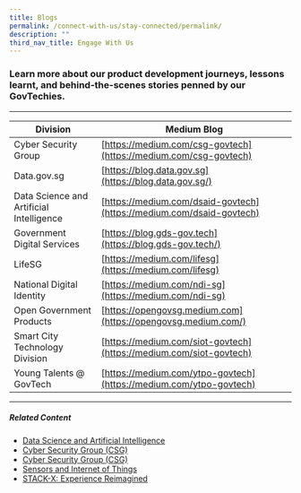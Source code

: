 ```yaml
---
title: Blogs
permalink: /connect-with-us/stay-connected/permalink/
description: ""
third_nav_title: Engage With Us
---
```

### Learn more about our product development journeys, lessons learnt, and behind-the-scenes stories penned by our GovTechies.

* * *

| Division | Medium Blog |
| --- | --- |
| Cyber Security Group | [https://medium.com/csg-govtech](https://medium.com/csg-govtech) |
| Data.gov.sg | [https://blog.data.gov.sg](https://blog.data.gov.sg/) |
| Data Science and Artificial Intelligence | [https://medium.com/dsaid-govtech](https://medium.com/dsaid-govtech) |
| Government Digital Services | [https://blog.gds-gov.tech](https://blog.gds-gov.tech/) |
| LifeSG | [https://medium.com/lifesg](https://medium.com/lifesg) |
| National Digital Identity | [https://medium.com/ndi-sg](https://medium.com/ndi-sg) |
| Open Government Products | [https://opengovsg.medium.com](https://opengovsg.medium.com/) |
| Smart City Technology Division | [https://medium.com/siot-govtech](https://medium.com/siot-govtech) |
| Young Talents @ GovTech | [https://medium.com/ytpo-govtech](https://medium.com/ytpo-govtech) |

* * *

##### **Related Content**

*   [Data Science and Artificial Intelligence](https://www.tech.gov.sg/capability-centre-dsaid?utm_medium=recommender_0&utm_source=aHR0cHM6Ly93d3cudGVjaC5nb3Yuc2cvbWVkaWEvYmxvZ3MvbGlzdGluZw==&utm_content=aHR0cHM6Ly93d3cudGVjaC5nb3Yuc2cvY2FwYWJpbGl0eS1jZW50cmUtZHNhaWQ=)
*   [Cyber Security Group (CSG)](https://www.tech.gov.sg/cyber-security-group?utm_medium=recommender_1&utm_source=aHR0cHM6Ly93d3cudGVjaC5nb3Yuc2cvbWVkaWEvYmxvZ3MvbGlzdGluZw==&utm_content=aHR0cHM6Ly93d3cudGVjaC5nb3Yuc2cvY3liZXItc2VjdXJpdHktZ3JvdXA=)
*   [Cyber Security Group (CSG)](https://www.tech.gov.sg/products-and-services/cyber-security-group/?utm_medium=recommender_2&utm_source=aHR0cHM6Ly93d3cudGVjaC5nb3Yuc2cvbWVkaWEvYmxvZ3MvbGlzdGluZw==&utm_content=aHR0cHM6Ly93d3cudGVjaC5nb3Yuc2cvcHJvZHVjdHMtYW5kLXNlcnZpY2VzL2N5YmVyLXNlY3VyaXR5LWdyb3VwLw==)
*   [Sensors and Internet of Things](https://www.tech.gov.sg/capability-centre-siot?utm_medium=recommender_3&utm_source=aHR0cHM6Ly93d3cudGVjaC5nb3Yuc2cvbWVkaWEvYmxvZ3MvbGlzdGluZw==&utm_content=aHR0cHM6Ly93d3cudGVjaC5nb3Yuc2cvY2FwYWJpbGl0eS1jZW50cmUtc2lvdA==)
*   [STACK-X: Experience Reimagined](https://www.tech.gov.sg/media/events/stackx-experience-reimagined?utm_medium=recommender_4&utm_source=aHR0cHM6Ly93d3cudGVjaC5nb3Yuc2cvbWVkaWEvYmxvZ3MvbGlzdGluZw==&utm_content=aHR0cHM6Ly93d3cudGVjaC5nb3Yuc2cvbWVkaWEvZXZlbnRzL3N0YWNreC1leHBlcmllbmNlLXJlaW1hZ2luZWQ=)

[](mailto:?Subject=GovTech%20Medium%20Blogs&Body=%20https://www.tech.gov.sg/media/blogs/listing)

[](http://www.facebook.com/sharer.php?u=https://www.tech.gov.sg/media/blogs/listing)

[](https://www.linkedin.com/sharing/share-offsite/?url=https://www.tech.gov.sg/media/blogs/listing&title=GovTech%20Medium%20Blogs)